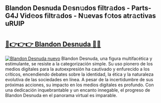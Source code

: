 ## Blandon Desnuda D𝚎sn𝚞dos filtr𝚊dos - Parts-G4J Vid𝚎os filtr𝚊dos - N𝚞evas f𝚘tos atr𝚊ctivas uRUIP

# <h2><a href="http://mb3hfc.tromn.icu/?c=Blandon+Desnuda">🔗👉👉👉 Blandon Desnuda 🔗🔗</a></h2>

[![Blandon Desnuda nuevo](https://i.imgur.com/pEAQMta.gif)](http://mb3hfc.tromn.icu/?c=Blandon+Desnuda)
Blandon Desnuda, una figura multifacética y estimulante, se resiste a la categorización simple. Su uso pionero de los medios digitales para la autoexpresión ha cautivado y enfurecido a los críticos, encendiendo debates sobre la identidad, la ética y la naturaleza evolutiva de las sociedades en línea. A pesar de la incertidumbre de sus próximas acciones, su impacto en los medios digitales es profundo. Con una dedicación inquebrantable y un encanto innegable, el progreso de Blandon Desnuda en el panorama virtual es imparable.
